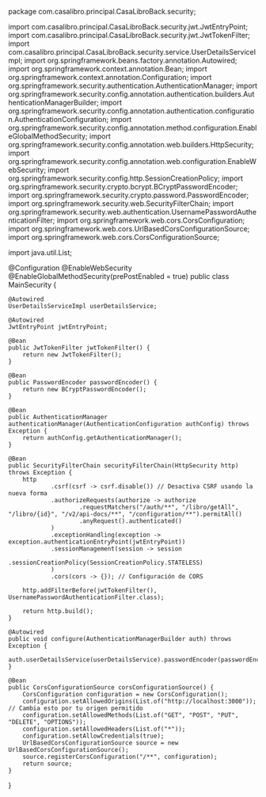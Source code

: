 package com.casalibro.principal.CasaLibroBack.security;

import com.casalibro.principal.CasaLibroBack.security.jwt.JwtEntryPoint;
import com.casalibro.principal.CasaLibroBack.security.jwt.JwtTokenFilter;
import com.casalibro.principal.CasaLibroBack.security.service.UserDetailsServiceImpl;
import org.springframework.beans.factory.annotation.Autowired;
import org.springframework.context.annotation.Bean;
import org.springframework.context.annotation.Configuration;
import org.springframework.security.authentication.AuthenticationManager;
import org.springframework.security.config.annotation.authentication.builders.AuthenticationManagerBuilder;
import org.springframework.security.config.annotation.authentication.configuration.AuthenticationConfiguration;
import org.springframework.security.config.annotation.method.configuration.EnableGlobalMethodSecurity;
import org.springframework.security.config.annotation.web.builders.HttpSecurity;
import org.springframework.security.config.annotation.web.configuration.EnableWebSecurity;
import org.springframework.security.config.http.SessionCreationPolicy;
import org.springframework.security.crypto.bcrypt.BCryptPasswordEncoder;
import org.springframework.security.crypto.password.PasswordEncoder;
import org.springframework.security.web.SecurityFilterChain;
import org.springframework.security.web.authentication.UsernamePasswordAuthenticationFilter;
import org.springframework.web.cors.CorsConfiguration;
import org.springframework.web.cors.UrlBasedCorsConfigurationSource;
import org.springframework.web.cors.CorsConfigurationSource;

import java.util.List;

@Configuration
@EnableWebSecurity
@EnableGlobalMethodSecurity(prePostEnabled = true)
public class MainSecurity {

    @Autowired
    UserDetailsServiceImpl userDetailsService;

    @Autowired
    JwtEntryPoint jwtEntryPoint;

    @Bean
    public JwtTokenFilter jwtTokenFilter() {
        return new JwtTokenFilter();
    }

    @Bean
    public PasswordEncoder passwordEncoder() {
        return new BCryptPasswordEncoder();
    }

    @Bean
    public AuthenticationManager authenticationManager(AuthenticationConfiguration authConfig) throws Exception {
        return authConfig.getAuthenticationManager();
    }

    @Bean
    public SecurityFilterChain securityFilterChain(HttpSecurity http) throws Exception {
        http
                .csrf(csrf -> csrf.disable()) // Desactiva CSRF usando la nueva forma
                .authorizeRequests(authorize -> authorize
                        .requestMatchers("/auth/**", "/libro/getAll", "/libro/{id}", "/v2/api-docs/**", "/configuration/**").permitAll()
                        .anyRequest().authenticated()
                )
                .exceptionHandling(exception -> exception.authenticationEntryPoint(jwtEntryPoint))
                .sessionManagement(session -> session
                        .sessionCreationPolicy(SessionCreationPolicy.STATELESS)
                )
                .cors(cors -> {}); // Configuración de CORS

        http.addFilterBefore(jwtTokenFilter(), UsernamePasswordAuthenticationFilter.class);

        return http.build();
    }

    @Autowired
    public void configure(AuthenticationManagerBuilder auth) throws Exception {
        auth.userDetailsService(userDetailsService).passwordEncoder(passwordEncoder());
    }

    @Bean
    public CorsConfigurationSource corsConfigurationSource() {
        CorsConfiguration configuration = new CorsConfiguration();
        configuration.setAllowedOrigins(List.of("http://localhost:3000")); // Cambia esto por tu origen permitido
        configuration.setAllowedMethods(List.of("GET", "POST", "PUT", "DELETE", "OPTIONS"));
        configuration.setAllowedHeaders(List.of("*"));
        configuration.setAllowCredentials(true);
        UrlBasedCorsConfigurationSource source = new UrlBasedCorsConfigurationSource();
        source.registerCorsConfiguration("/**", configuration);
        return source;
    }
}
